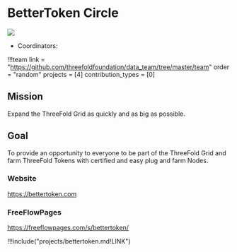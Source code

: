 # BetterToken Circle

![](/img/farmer.png)

- Coordinators:

!!!team
link = "https://github.com/threefoldfoundation/data_team/tree/master/team"
order = "random"
projects = [4]
contribution_types = [0]

## Mission

Expand the ThreeFold Grid as quickly and as big as possible.


## Goal

To provide an opportunity to everyone to be part of the ThreeFold Grid and farm ThreeFold Tokens with certified and easy plug and farm Nodes. 


### Website
https://bettertoken.com


### FreeFlowPages

https://freeflowpages.com/s/bettertoken/


\!!!include("projects/bettertoken.md!LINK") 